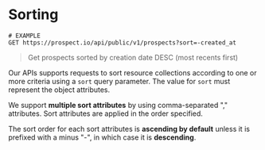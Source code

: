 # Sorting
```shell
# EXAMPLE
GET https://prospect.io/api/public/v1/prospects?sort=-created_at
```

> Get prospects sorted by creation date DESC (most recents first)

Our APIs supports requests to sort resource collections according to one or more criteria using a `sort` query parameter. The value for `sort` must represent the object attributes.

We support **multiple sort attributes** by using comma-separated "," attributes. Sort attributes are applied in the order specified.

The sort order for each sort attributes is **ascending by default** unless it is prefixed with a minus "-", in which case it is **descending**.
